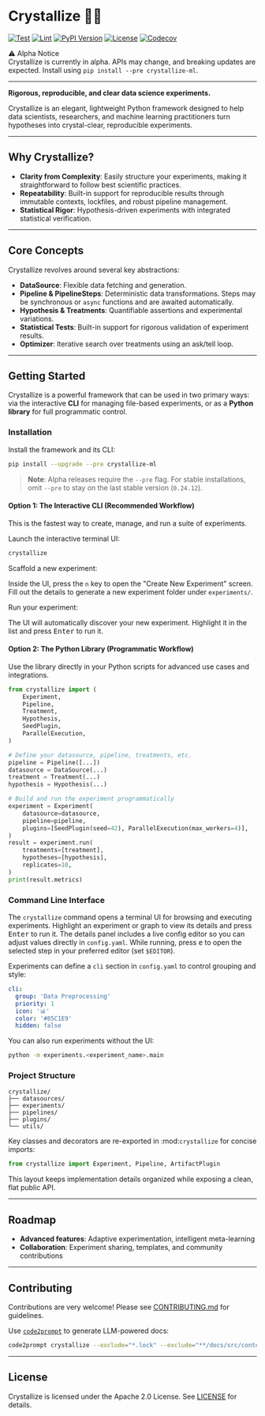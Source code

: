# Crystallize 🧪✨

[![Test](https://github.com/brysontang/crystallize/actions/workflows/test.yml/badge.svg)](https://github.com/brysontang/crystallize/actions/workflows/test.yml)
[![Lint](https://github.com/brysontang/crystallize/actions/workflows/lint.yml/badge.svg)](https://github.com/brysontang/crystallize/actions/workflows/lint.yml)
[![PyPI Version](https://badge.fury.io/py/crystallize-ml.svg)](https://pypi.org/project/crystallize-ml/)
[![License](https://img.shields.io/badge/license-Apache%202.0-blue.svg)](https://github.com/brysontang/crystallize/blob/main/LICENSE)
[![Codecov](https://codecov.io/gh/brysontang/crystallize/branch/main/graph/badge.svg)](https://codecov.io/gh/brysontang/crystallize)

⚠️ Alpha Notice  
Crystallize is currently in alpha. APIs may change, and breaking updates are expected. Install using `pip install --pre crystallize-ml`.

---

**Rigorous, reproducible, and clear data science experiments.**

Crystallize is an elegant, lightweight Python framework designed to help data scientists, researchers, and machine learning practitioners turn hypotheses into crystal-clear, reproducible experiments.

---

## Why Crystallize?

- **Clarity from Complexity**: Easily structure your experiments, making it straightforward to follow best scientific practices.
- **Repeatability**: Built-in support for reproducible results through immutable contexts, lockfiles, and robust pipeline management.
- **Statistical Rigor**: Hypothesis-driven experiments with integrated statistical verification.

---

## Core Concepts

Crystallize revolves around several key abstractions:

- **DataSource**: Flexible data fetching and generation.
- **Pipeline & PipelineSteps**: Deterministic data transformations. Steps may be
  synchronous or `async` functions and are awaited automatically.
- **Hypothesis & Treatments**: Quantifiable assertions and experimental variations.
- **Statistical Tests**: Built-in support for rigorous validation of experiment results.
- **Optimizer**: Iterative search over treatments using an ask/tell loop.

---

## Getting Started

Crystallize is a powerful framework that can be used in two primary ways: via the interactive **CLI** for managing file-based experiments, or as a **Python library** for full programmatic control.

### Installation

Install the framework and its CLI:

```bash
pip install --upgrade --pre crystallize-ml
```

> **Note**: Alpha releases require the `--pre` flag. For stable installations, omit `--pre` to stay on the last stable version (`0.24.12`).

#### Option 1: The Interactive CLI (Recommended Workflow)

This is the fastest way to create, manage, and run a suite of experiments.

Launch the interactive terminal UI:

```bash
crystallize
```

Scaffold a new experiment:

Inside the UI, press the `n` key to open the "Create New Experiment" screen. Fill out the details to generate a new experiment folder under `experiments/`.

Run your experiment:

The UI will automatically discover your new experiment. Highlight it in the list and press <kbd>Enter</kbd> to run it.

#### Option 2: The Python Library (Programmatic Workflow)

Use the library directly in your Python scripts for advanced use cases and integrations.

```python
from crystallize import (
    Experiment,
    Pipeline,
    Treatment,
    Hypothesis,
    SeedPlugin,
    ParallelExecution,
)

# Define your datasource, pipeline, treatments, etc.
pipeline = Pipeline([...])
datasource = DataSource(...)
treatment = Treatment(...)
hypothesis = Hypothesis(...)

# Build and run the experiment programmatically
experiment = Experiment(
    datasource=datasource,
    pipeline=pipeline,
    plugins=[SeedPlugin(seed=42), ParallelExecution(max_workers=4)],
)
result = experiment.run(
    treatments=[treatment],
    hypotheses=[hypothesis],
    replicates=10,
)
print(result.metrics)
```

### Command Line Interface

The `crystallize` command opens a terminal UI for browsing and executing experiments. Highlight an experiment or graph to view its details and press <kbd>Enter</kbd> to run it. The details panel includes a live config editor so you can adjust values directly in `config.yaml`. While running, press <kbd>e</kbd> to open the selected step in your preferred editor (set `$EDITOR`).

Experiments can define a `cli` section in `config.yaml` to control grouping and style:

```yaml
cli:
  group: 'Data Preprocessing'
  priority: 1
  icon: '📊'
  color: '#85C1E9'
  hidden: false
```

You can also run experiments without the UI:

```bash
python -m experiments.<experiment_name>.main
```

### Project Structure

```
crystallize/
├── datasources/
├── experiments/
├── pipelines/
├── plugins/
└── utils/
```

Key classes and decorators are re-exported in :mod:`crystallize` for concise imports:

```python
from crystallize import Experiment, Pipeline, ArtifactPlugin
```

This layout keeps implementation details organized while exposing a clean, flat public API.

---

## Roadmap

- **Advanced features**: Adaptive experimentation, intelligent meta-learning
- **Collaboration**: Experiment sharing, templates, and community contributions

---

## Contributing

Contributions are very welcome! Please see [CONTRIBUTING.md](CONTRIBUTING.md) for guidelines.

Use [`code2prompt`](https://github.com/mufeedvh/code2prompt) to generate LLM-powered docs:

```bash
code2prompt crystallize --exclude="*.lock" --exclude="**/docs/src/content/docs/reference/*" --exclude="**package-lock.json" --exclude="**CHANGELOG.md"
```

---

## License

Crystallize is licensed under the Apache 2.0 License. See [LICENSE](LICENSE) for details.
